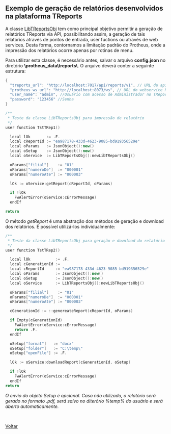 ## Exemplo de geração de relatórios desenvolvidos na plataforma TReports

A classe [LibTReportsObj](#) tem como principal objetivo permitir a geração de relatórios TReports via API,
possibilitando assim, a geração de tais relatórios através de pontos de entrada, user fuctions ou através de
web services. Desta forma, contornamos a limitação padrão do Protheus, onde a impressão dos relatórios ocorre
apenas por rotinas de menu.

Para utilizar esta classe, é necessário antes, salvar o arquivo **config.json** no diretório **\\protheus_data\treports\\**. 
O arquivo deverá conter a seguinte estrutura:

```cpp
{
  "treports_url": "http://localhost:7017/api/reports/v1", // URL da api do TReports
  "protheus_ws_url": "http://localhost:8073/ws", // URL do webservice REST Protheus
  "user_name": "admin", //Usuário com acesso de Administrador no TReports
  "password": "123456" //Senha
}
```

```cpp
/**
 * Teste da classe LibTReportsObj para impressão de relatório
 */
user function TstTRep1()

  local lOk       := .F.
  local cReportId := "ea987178-433d-4623-9085-bd919356529e"
  local oParams   := JsonObject():new()
  local oSetup    := JsonObject():new()
  local oService  := LibTReportsObj():newLibTReportsObj()

  oParams["filial"]    := "01"
  oParams["numeroDe"]  := "000001"
  oParams["numeroAte"] := "000003"

  lOk := oService:getReport(cReportId, oParams)

  if !lOk
    FwAlertError(oService:cErrorMessage)
  endIf

return
```

O método *getReport* é uma abstração dos métodos de geração e download dos relatórios. É possível utilizá-los 
individualmente:

```cpp
/**
 * Teste da classe LibTReportsObj para geração e download do relatório
 */
user function TstTRep2()

  local lOk           := .F.
  local cGenerationId := 
  local cReportId     := "ea987178-433d-4623-9085-bd919356529e"
  local oParams       := JsonObject():new()
  local oSetup        := JsonObject():new()
  local oService      := LibTReportsObj():newLibTReportsObj()

  oParams["filial"]    := "01"
  oParams["numeroDe"]  := "000001"
  oParams["numeroAte"] := "000003"

  cGenerationId := ::genereateReport(cReportId, oParams)

  if Empty(cGenerationId)
    FwAlertError(oService:cErrorMessage)
    return .F.
  endIf

  oSetup["format"]   := "docx"
  oSetup["folder"]   := "C:\temp\"
  oSetup["openFile"] := .F.

  lOk := oService:downloadReport(cGenerationId, oSetup)

  if !lOk
    FwAlertError(oService:cErrorMessage)
  endIf
return
```

*O envio do objeto Setup é opcional. Caso não utilizado, o relatório será gerado no formato .pdf, será salvo no 
diterório %temp% do usuário e será aberto automaticamente.*

<br/>

[Voltar](../index)
